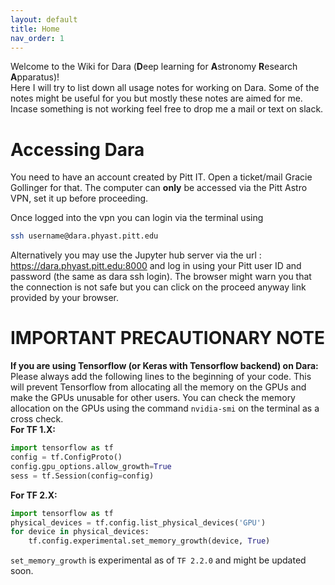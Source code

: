 ```yaml
---
layout: default
title: Home
nav_order: 1
---
```


Welcome to the Wiki for Dara (**D**eep learning for **A**stronomy **R**esearch **A**pparatus)!  
Here I will try to list down all usage notes for working on Dara. Some of the notes might be useful for you but mostly these notes are aimed for me. Incase something is not working feel free to drop me a mail or text on slack. 

# Accessing Dara
You need to have an account created by Pitt IT. Open a ticket/mail Gracie Gollinger for that. The computer can **only** be accessed via the Pitt Astro VPN, set it up before proceeding.

Once logged into the vpn you can login via the terminal using
```bash
ssh username@dara.phyast.pitt.edu
```

Alternatively you may use the Jupyter hub server via the url : <https://dara.phyast.pitt.edu:8000> and log in using your Pitt user ID and password (the same as dara ssh login). The browser might warn you that the connection is not safe but you can click on the proceed anyway link provided by your browser.


# IMPORTANT PRECAUTIONARY NOTE
**If you are using Tensorflow (or Keras with Tensorflow backend) on Dara:** Please always add the following lines to the beginning of your code. This will prevent Tensorflow from allocating all the memory on the GPUs and make the GPUs unusable for other users. You can check the memory allocation on the GPUs using the command `nvidia-smi` on the terminal as a cross check.   
**For TF 1.X:**

```python
import tensorflow as tf
config = tf.ConfigProto()
config.gpu_options.allow_growth=True
sess = tf.Session(config=config)
```
**For TF 2.X:**
```python
import tensorflow as tf
physical_devices = tf.config.list_physical_devices('GPU')
for device in physical_devices:
    tf.config.experimental.set_memory_growth(device, True)
```
`set_memory_growth` is experimental as of `TF 2.2.0` and might be updated soon.

